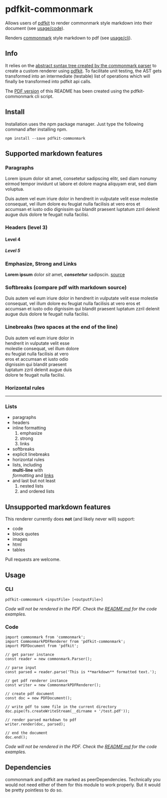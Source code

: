 # pdfkit-commonmark

Allows users of
[pdfkit](https://github.com/devongovett/pdfkit)
to render commonmark style markdown into 
their document (see [usage/code](#code)). 

Renders [commonmark](https://github.com/commonmark) 
style markdown to pdf (see [usage/cli](#cli)). 

## Info

It relies on the [abstract
syntax tree created by the commonmark parser](https://github.com/commonmark/commonmark.js#usage) 
to create a custom renderer using 
[pdfkit](http://pdfkit.org/docs/text.html).
To facilitate unit testing, the AST gets 
transformed into an intermediate (testable) 
list of operations which will finally be 
transformed into pdfkit api calls.

The [PDF version](README.pdf) of this README has been 
created using the pdfkit-commonmark cli script.

## Install

Installation uses the npm package manager. Just type the 
following command after installing npm.

    npm install --save pdfkit-commonmark

## Supported markdown features

### Paragraphs

Lorem ipsum dolor sit amet, consetetur sadipscing elitr, sed diam nonumy eirmod tempor invidunt ut labore et dolore magna aliquyam erat, sed diam voluptua. 

Duis autem vel eum iriure dolor in hendrerit in vulputate velit esse molestie consequat, vel illum dolore eu feugiat nulla facilisis at vero eros et accumsan et iusto odio dignissim qui blandit praesent luptatum zzril delenit augue duis dolore te feugait nulla facilisi. 

### Headers (level 3)

#### Level 4

##### Level 5

### Emphasize, Strong and Links

__Lorem ipsum__ dolor _sit_ amet, __*consetetur*__ sadipscin. [source](http://www.loremipsum.de/) 

### Softbreaks (compare pdf with markdown source)

Duis autem vel eum iriure dolor in 
hendrerit in vulputate velit esse 
molestie consequat, vel illum dolore 
eu feugiat nulla facilisis at vero
eros et accumsan et iusto odio 
dignissim qui blandit praesent 
luptatum zzril delenit augue duis 
dolore te feugait nulla facilisi.

### Linebreaks (two spaces at the end of the line)

Duis autem vel eum iriure dolor in  
hendrerit in vulputate velit esse  
molestie consequat, vel illum dolore  
eu feugiat nulla facilisis at vero  
eros et accumsan et iusto odio  
dignissim qui blandit praesent  
luptatum zzril delenit augue duis  
dolore te feugait nulla facilisi.

### Horizontal rules

---

### Lists

- paragraphs
- headers
- inline formatting
   1. emphasize
   2. strong
   3. links
- softbreaks
- explicit linebreaks
- horizontal rules
- lists, including  
  __multi-line__ with    
  *formatting* and [links](http://www.example.com)
- and last but not least
   1. nested lists
   2. and ordered lists

## Unsupported markdown features

This renderer currently does __not__ (and likely never will) support:

- code
- block quotes
- images
- html
- tables

Pull requests are welcome.

## Usage

### CLI

    pdfkit-commonmark <inputFile> [<outputFile>]

_Code will not be rendered in the PDF. Check the 
[README.md](https://github.com/maiers/pdfkit-commonmark/blob/master/README.md) 
for the code examples._
    
### Code

    import commonmark from 'commonmark';
    import CommonmarkPDFRenderer from 'pdfkit-commonmark';
    import PDFDocument from 'pdfkit';
    
    // get parser instance
    const reader = new commonmark.Parser();
    
    // parse input
    const parsed = reader.parse('This is **markdown** formatted text.');
    
    // get pdf renderer instance
    const writer = new CommonmarkPDFRenderer();
    
    // create pdf document
    const doc = new PDFDocument();
    
    // write pdf to some file in the current directory
    doc.pipe(fs.createWriteStream(__dirname + '/test.pdf'));
    
    // render parsed markdown to pdf
    writer.render(doc, parsed);
    
    // end the document
    doc.end();
    
_Code will not be rendered in the PDF. Check the 
[README.md](https://github.com/maiers/pdfkit-commonmark/blob/master/README.md) 
for the code examples._

## Dependencies

commonmark and pdfkit are marked as peerDependencies. Technically 
you would not need either of them for this module to work 
properly. But it would be pretty pointless to do so.

